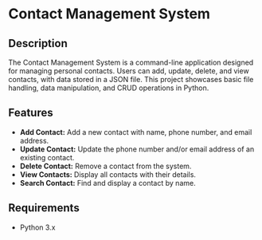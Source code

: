 # Contact Management System

## Description

The Contact Management System is a command-line application designed for managing personal contacts. Users can add, update, delete, and view contacts, with data stored in a JSON file. This project showcases basic file handling, data manipulation, and CRUD operations in Python.

## Features

- **Add Contact:** Add a new contact with name, phone number, and email address.
- **Update Contact:** Update the phone number and/or email address of an existing contact.
- **Delete Contact:** Remove a contact from the system.
- **View Contacts:** Display all contacts with their details.
- **Search Contact:** Find and display a contact by name.

## Requirements

- Python 3.x

